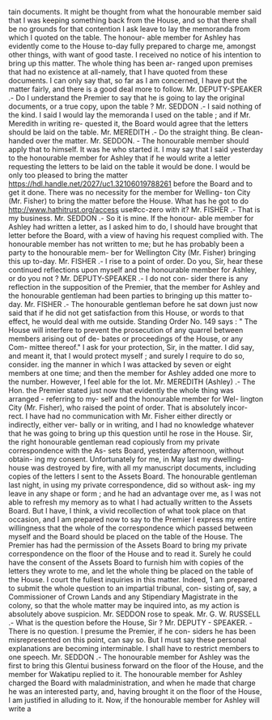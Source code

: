 tain documents. It might be thought from what the honourable member said that I was keeping something back from the House, and so that there shall be no grounds for that contention I ask leave to lay the memoranda from which I quoted on the table. The honour- able member for Ashley has evidently come to the House to-day fully prepared to charge me, amongst other things, with want of good taste. I received no notice of his intention to bring up this matter. The whole thing has been ar- ranged upon premises that had no existence at all-namely, that I have quoted from these documents. I can only say that, so far as I am concerned, I have put the matter fairly, and there is a good deal more to follow. Mr. DEPUTY-SPEAKER .- Do I understand the Premier to say that he is going to lay the original documents, or a true copy, upon the table ? Mr. SEDDON .- I said nothing of the kind. I said I would lay the memoranda I used on the table ; and if Mr. Meredith in writing re- quested it, the Board would agree that the letters should be laid on the table. Mr. MEREDITH .- Do the straight thing. Be clean-handed over the matter. Mr. SEDDON. - The honourable member should apply that to himself. It was he who started it. I may say that I said yesterday to the honourable member for Ashley that if he would write a letter requesting the letters to be laid on the table it would be done. I would be only too pleased to bring the matter https://hdl.handle.net/2027/uc1.32106019788261 before the Board and to get it done. There was no necessity for the member for Welling- ton City (Mr. Fisher) to bring the matter before the House. What has he got to do http://www.hathitrust.org/access use#cc-zero with it? Mr. FISHER .- That is my business. Mr. SEDDON .- So it is mine. If the honour- able member for Ashley had written a letter, as I asked him to do, I should have brought that letter before the Board, with a view of having his request complied with. The honourable member has not written to me; but he has probably been a party to the honourable mem- ber for Wellington City (Mr. Fisher) bringing this up to-day. Mr. FISHER .- I rise to a point of order. Do you, Sir, hear these continued reflections upon myself and the honourable member for Ashley, or do you not ? Mr. DEPUTY-SPEAKER .- I do not con- sider there is any reflection in the supposition of the Premier, that the member for Ashley and the honourable gentleman had been parties to bringing up this matter to-day. Mr. FISHER .- The honourable gentleman before he sat down just now said that if he did not get satisfaction from this House, or words to that effect, he would deal with me outside. Standing Order No. 149 says : " The House will interfere to prevent the prosecution of any quarrel between members arising out of de- bates or proceedings of the House, or any Com- mittee thereof." I ask for your protection, Sir, in the matter. I did say, and meant it, that I would protect myself ; and surely I require to do so, consider. ing the manner in which I was attacked by seven or eight members at one time; and then the member for Ashley added one more to the number. However, I feel able for the lot. Mr. MEREDITH (Ashley) .- The Hon. the Premier stated just now that evidently the whole thing was arranged - referring to my- self and the honourable member for Wel- lington City (Mr. Fisher), who raised the point of order. That is absolutely incor- rect. I have had no communication with Mr. Fisher either directly or indirectly, either ver- bally or in writing, and I had no knowledge whatever that he was going to bring up this question until he rose in the House. Sir, the right honourable gentleman read copiously from my private correspondence with the As- sets Board, yesterday afternoon, without obtain- ing my consent. Unfortunately for me, in May last my dwelling-house was destroyed by fire, with all my manuscript documents, including copies of the letters I sent to the Assets Board. The honourable gentleman last night, in using my private correspondence, did so without ask- ing my leave in any shape or form ; and he had an advantage over me, as I was not able to refresh my memory as to what I had actually written to the Assets Board. But I have, I think, a vivid recollection of what took place on that occasion, and I am prepared now to say to the Premier I express my entire willingness that the whole of the correspondence which passed between myself and the Board should be placed on the table of the House. The Premier has had the permission of the Assets Board to bring my private correspondence on the floor of the House and to read it. Surely he could have the consent of the Assets Board to furnish him with copies of the letters they wrote to me, and let the whole thing be placed on the table of the House. I court the fullest inquiries in this matter. Indeed, 1 am prepared to submit the whole question to an impartial tribunal, con- sisting of, say, a Commissioner of Crown Lands and any Stipendiary Magistrate in the colony, so that the whole matter may be inquired into, as my action is absolutely above suspicion. Mr. SEDDON rose to speak. Mr. G. W. RUSSELL .- What is the question before the House, Sir ? Mr. DEPUTY - SPEAKER. - There is no question. I presume the Premier, if he con- siders he has been misrepresented on this point, can say so. But I must say these personal explanations are becoming interminable. I shall have to restrict members to one speech. Mr. SEDDON .- The honourable member for Ashley was the first to bring this Glentui business forward on the floor of the House, and the member for Wakatipu replied to it. The honourable member for Ashley charged the Board with maladministration, and when he made that charge he was an interested party, and, having brought it on the floor of the House, I am justified in alluding to it. Now, if the honourable member for Ashley will write a 